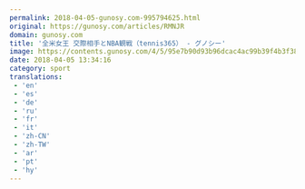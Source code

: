 ```yaml
---
permalink: 2018-04-05-gunosy.com-995794625.html
original: https://gunosy.com/articles/RMNJR
domain: gunosy.com
title: '全米女王 交際相手とNBA観戦（tennis365） - グノシー'
image: https://contents.gunosy.com/4/5/95e7b90d93b96dcac4ac99b39f4b3f38_content.jpg
date: 2018-04-05 13:34:16
category: sport
translations: 
 - 'en'
 - 'es'
 - 'de'
 - 'ru'
 - 'fr'
 - 'it'
 - 'zh-CN'
 - 'zh-TW'
 - 'ar'
 - 'pt'
 - 'hy'
---
```


